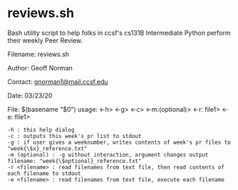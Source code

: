 # reviews.sh
Bash utility script to help folks in ccsf's cs131B Intermediate Python perform their weekly Peer Review.

Filename: reviews.sh 

Author: Geoff Norman

Contact: gnorman1@mail.ccsf.edu

Date: 03/23/20


File: $(basename "$0")
	usage: <-h> <-g> <-c> <-m:(optional)> <-r: file1> <-e: file1> 

	-h : this help dialog
	-c : outputs this week's pr list to stdout
	-g : if user gives a weeknumber, writes contents of week's pr files to "week{\$x}_reference.txt"
	-m (optional) : -g without interaction, argument changes output filename: "week{\$optional}_reference.txt"
	-r <filename> : read filenames from text file, then read contents of each filename to stdout
	-e <filename> : read filenames from text file, execute each filename
